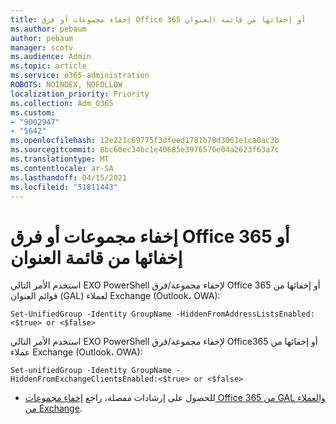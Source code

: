```yaml
---
title: إخفاء مجموعات أو فرق Office 365 أو إخفائها من قائمة العنوان
ms.author: pebaum
author: pebaum
manager: scotv
ms.audience: Admin
ms.topic: article
ms.service: o365-administration
ROBOTS: NOINDEX, NOFOLLOW
localization_priority: Priority
ms.collection: Adm_O365
ms.custom:
- "9002947"
- "5642"
ms.openlocfilehash: 12e221c69775f3dfeed1781b70d3061e1ca0ac3b
ms.sourcegitcommit: 8bc60ec34bc1e40685e3976576e04a2623f63a7c
ms.translationtype: MT
ms.contentlocale: ar-SA
ms.lasthandoff: 04/15/2021
ms.locfileid: "51811443"
---
```

# <a name="hide-or-un-hide-office-365-groups-or-teams-from-address-list"></a>إخفاء مجموعات أو فرق Office 365 أو إخفائها من قائمة العنوان

استخدم الأمر التالي EXO PowerShell لإخفاء مجموعة/فرق Office 365 أو إخفائها من قوائم العنوان (GAL) لعملاء Exchange (Outlook، OWA):

`
    Set-UnifiedGroup -Identity GroupName -HiddenFromAddressListsEnabled:<$true> or <$false>
`

استخدم الأمر التالي EXO PowerShell لإخفاء مجموعة/فرق Office365 أو إخفائها من عملاء Exchange (Outlook، OWA):

`
    Set-unifiedGroup -Identity GroupName -HiddenFromExchangeClientsEnabled:<$true> or <$false>
`

- للحصول على إرشادات مفصلة، راجع [إخفاء مجموعات Office 365 من GAL والعملاء من Exchange](https://docs.microsoft.com/schooldatasync/hide-office-365-groups-from-the-gal).
